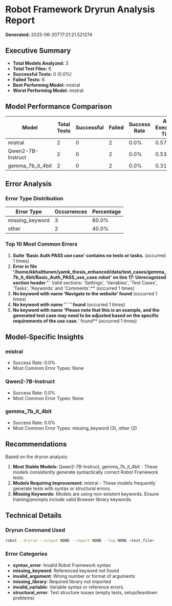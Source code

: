 # Robot Framework Dryrun Analysis Report
**Generated:** 2025-06-20T17:21:21.521274

## Executive Summary

- **Total Models Analyzed:** 3
- **Total Test Files:** 6
- **Successful Tests:** 0 (0.0%)
- **Failed Tests:** 6
- **Best Performing Model:** mistral
- **Worst Performing Model:** mistral

## Model Performance Comparison

| Model | Total Tests | Successful | Failed | Success Rate | Avg Execution Time |
|-------|-------------|------------|--------|--------------|-------------------|
| mistral | 2 | 0 | 2 | 0.0% | 0.570s |
| Qwen2-7B-Instruct | 2 | 0 | 2 | 0.0% | 0.537s |
| gemma_7b_it_4bit | 2 | 0 | 2 | 0.0% | 0.312s |

## Error Analysis

### Error Type Distribution

| Error Type | Occurrences | Percentage |
|------------|-------------|------------|
| missing_keyword | 3 | 60.0% |
| other | 2 | 40.0% |

### Top 10 Most Common Errors

1. **Suite 'Basic Auth PASS use case' contains no tests or tasks.** (occurred 1 times)
2. **Error in file '/home/kkhalttunen/yamk_thesis_enhanced/data/test_cases/gemma_7b_it_4bit/Basic_Auth_PASS_use_case.robot' on line 17: Unrecognized section header '**'. Valid sections: 'Settings', 'Variables', 'Test Cases', 'Tasks', 'Keywords' and 'Comments'.** (occurred 1 times)
3. **No keyword with name 'Navigate to the website' found** (occurred 1 times)
4. **No keyword with name '```' found** (occurred 1 times)
5. **No keyword with name 'Please note that this is an example, and the generated test case may need to be adjusted based on the specific requirements of the use case.**' found** (occurred 1 times)

## Model-Specific Insights

### mistral
- Success Rate: 0.0%
- Most Common Error Types: None

### Qwen2-7B-Instruct
- Success Rate: 0.0%
- Most Common Error Types: None

### gemma_7b_it_4bit
- Success Rate: 0.0%
- Most Common Error Types: missing_keyword (3), other (2)

## Recommendations

Based on the dryrun analysis:

1. **Most Stable Models:** Qwen2-7B-Instruct, gemma_7b_it_4bit - These models consistently generate syntactically correct Robot Framework tests.
2. **Models Requiring Improvement:** mistral - These models frequently generate tests with syntax or structural errors.
4. **Missing Keywords:** Models are using non-existent keywords. Ensure training/prompts include valid Browser library keywords.

## Technical Details

### Dryrun Command Used
```bash
robot --dryrun --output NONE --report NONE --log NONE <test_file>
```

### Error Categories
- **syntax_error**: Invalid Robot Framework syntax
- **missing_keyword**: Referenced keyword not found
- **invalid_argument**: Wrong number or format of arguments
- **missing_library**: Required library not imported
- **invalid_variable**: Variable syntax or reference errors
- **structural_error**: Test structure issues (empty tests, setup/teardown problems)
